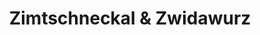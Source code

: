 ---
title: "Zimtschneckal & Zwidawurz"
url: /landshut/zimtschneckal-und-zwidawurz/
shop: Lebensmittel
---